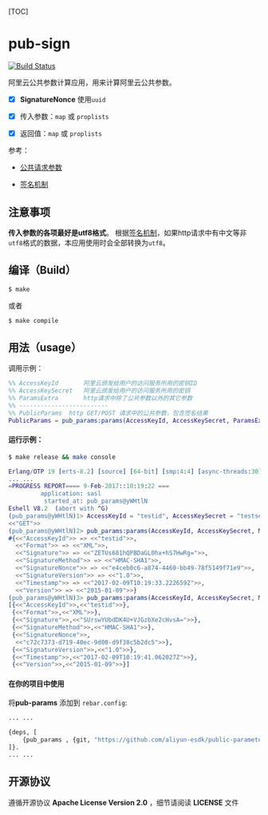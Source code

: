 [TOC]

# pub-sign

[![Build Status](https://travis-ci.org/aliyun-esdk/public-parameters.svg?branch=master)](https://travis-ci.org/aliyun-esdk/public-parameters)

阿里云公共参数计算应用，用来计算阿里云公共参数。

- [x] **SignatureNonce** 使用`uuid`
- [x] 传入参数：`map` 或 `proplists`
- [x] 返回值：`map` 或 `proplists`


参考：

- [公共请求参数](https://help.aliyun.com/document_detail/29745.html)

- [签名机制](https://help.aliyun.com/document_detail/29747.html)

## 注意事项

**传入参数的各项最好是utf8格式**。 根据[签名机制](https://help.aliyun.com/document_detail/29747.html)，如果http请求中有中文等非`utf8`格式的数据，本应用使用时会全部转换为`utf8`。

## 编译（Build）

```bash
$ make
```
或者
```bash
$ make compile
```

## 用法（usage）

调用示例：

```erlang
%% AccessKeyId       阿里云颁发给用户的访问服务所用的密钥ID
%% AccessKeySecret   阿里云颁发给用户的访问服务所用的密钥
%% ParamsExtra       http请求中除了公共参数以外的其它参数
%% -------------------------
%% PublicParams  http GET/POST 请求中的公共参数，包含签名结果
PublicParams = pub_params:params(AccessKeyId, AccessKeySecret, ParamsExtra).
```

#### 运行示例：

```bash
$ make release && make console
```
```erlang
Erlang/OTP 19 [erts-8.2] [source] [64-bit] [smp:4:4] [async-threads:30] [hipe] [kernel-poll:true]
... ...
=PROGRESS REPORT==== 9-Feb-2017::10:19:22 ===
         application: sasl
          started_at: pub_params@yWHtlN
Eshell V8.2  (abort with ^G)
(pub_params@yWHtlN)1> AccessKeyId = "testid", AccessKeySecret = "testsecret", Method = <<"GET">>.
<<"GET">>
(pub_params@yWHtlN)2> pub_params:params(AccessKeyId, AccessKeySecret, Method, []).
#{<<"AccessKeyId">> => <<"testid">>,
  <<"Format">> => <<"XML">>,
  <<"Signature">> => <<"ZETUs681hQPBDaGL0hx+hS7HwRg=">>,
  <<"SignatureMethod">> => <<"HMAC-SHA1">>,
  <<"SignatureNonce">> => <<"e4ceb0c6-a874-4460-bb49-78f5149f71e9">>,
  <<"SignatureVersion">> => <<"1.0">>,
  <<"Timestamp">> => <<"2017-02-09T10:19:33.222659Z">>,
  <<"Version">> => <<"2015-01-09">>}
(pub_params@yWHtlN)3> pub_params:params(AccessKeyId, AccessKeySecret, Method, [], proplist).
[{<<"AccessKeyId">>,<<"testid">>},
 {<<"Format">>,<<"XML">>},
 {<<"Signature">>,<<"SUrswYUbdDK4U+VJGzbXe2cHvsA=">>},
 {<<"SignatureMethod">>,<<"HMAC-SHA1">>},
 {<<"SignatureNonce">>,
  <<"c72c7373-d719-40ec-9d00-d9f38c5b2dc5">>},
 {<<"SignatureVersion">>,<<"1.0">>},
 {<<"Timestamp">>,<<"2017-02-09T10:19:41.062027Z">>},
 {<<"Version">>,<<"2015-01-09">>}]

```

####  在你的项目中使用

将**pub-params** 添加到 `rebar.config`:

```bash
... ...

{deps, [
    {pub_params , {git, "https://github.com/aliyun-esdk/public-parameters.git", {branch, "master"}}}
]}.
... ...
```


## 开源协议
遵循开源协议 **Apache License Version 2.0** ，细节请阅读 **LICENSE** 文件